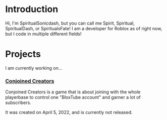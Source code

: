 # Introduction

Hi, I'm SpiritualSonicdash, but you can call me Spirit, Spiritual, SpiritualDash, or SpiritualsFate!
I am a developer for Roblox as of right now, but I code in multiple different fields!

# Projects

I am currently working on...

### [Conjoined Creators](https://web.roblox.com/games/9287236335/Conjoined-Creators)

Conjoined Creators is a game that is about joining with the whole playerbase to control one "BloxTube account" and garner
a lot of subscribers.

It was created on April 5, 2022, and is currently not released.


<!---
SpiritualDash/SpiritualDash is a ✨ special ✨ repository because its `README.md` (this file) appears on your GitHub profile.
You can click the Preview link to take a look at your changes.
--->
